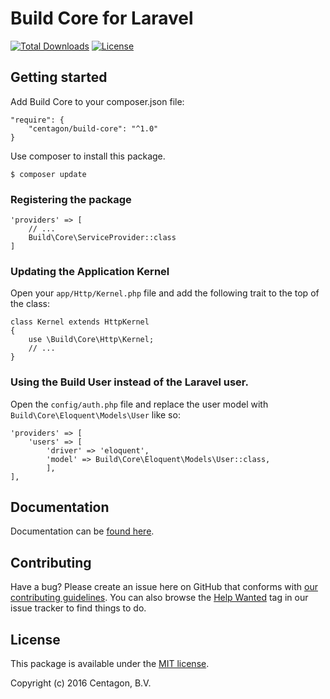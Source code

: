 # Build Core for Laravel

[![Total Downloads](https://poser.pugx.org/centagon/build-core/downloads.png)](https://packagist.org/packages/centagon/build-core)
[![License](https://poser.pugx.org/centagon/build-core/license.png)](https://packagist.org/packages/krafthaus/build-core)

## Getting started

Add Build Core to your composer.json file:

```
"require": {
    "centagon/build-core": "^1.0"
}
```

Use composer to install this package.

```
$ composer update
```

### Registering the package

```
'providers' => [
	// ...
	Build\Core\ServiceProvider::class
]
```

### Updating the Application Kernel

Open your `app/Http/Kernel.php` file and add the following trait to the top of the class:

```
class Kernel extends HttpKernel
{
    use \Build\Core\Http\Kernel;
    // ...
}
```

### Using the Build User instead of the Laravel user.

Open the `config/auth.php` file and replace the user model with `Build\Core\Eloquent\Models\User` like so:

```
'providers' => [
	'users' => [
		'driver' => 'eloquent',
		'model' => Build\Core\Eloquent\Models\User::class,
		],
],
```

## Documentation

Documentation can be [found here](https://centagon.github.io/build-core/).

## Contributing

Have a bug? Please create an issue here on GitHub that conforms with
[our contributing guidelines](https://github.com/centagon/guidelines/blob/master/contributing.md).
You can also browse the [Help Wanted](https://github.com/centagon/primer/labels/help%20wanted)
tag in our issue tracker to find things to do.

## License

This package is available under the [MIT license](https://github.com/centagon/primer/blob/master/LICENSE).

Copyright (c) 2016 Centagon, B.V.